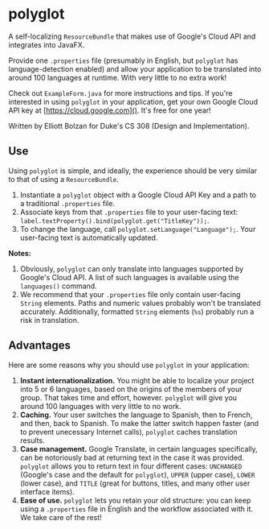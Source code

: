 polyglot
========
A self-localizing `ResourceBundle` that makes use of Google's Cloud API and integrates into JavaFX.

Provide one `.properties` file (presumably in English, but `polyglot` has language-detection enabled) and allow your application to be translated into around 100 languages at runtime. With very little to no extra work! 

Check out `ExampleForm.java` for more instructions and tips. If you're interested in using `polyglot` in your application, get your own Google Cloud API key at [https://cloud.google.com](). It's free for one year!

Written by Elliott Bolzan for Duke's CS 308 (Design and Implementation).

## Use

Using `polyglot` is simple, and ideally, the experience should be very similar to that of using a `ResourceBundle`.

1. Instantiate a `polyglot` object with a Google Cloud API Key and a path to a traditional `.properties` file.
2. Associate keys from that `.properties` file to your user-facing text: `label.textProperty().bind(polyglot.get("TitleKey"));`.
3. To change the language, call `polyglot.setLanguage("Language");`. Your user-facing text is automatically updated.

**Notes:** 

1. Obviously, `polyglot` can only translate into languages supported by Google's Cloud API. A list of such languages is available using the `languages()` command.
2. We recommend that your `.properties` file only contain user-facing `String` elements. Paths and numeric values probably won't be translated accurately. Additionally, formatted `String` elements (`%s`) probably run a risk in translation.

## Advantages

Here are some reasons why you should use `polyglot` in your application:

1. **Instant internationalization.** You might be able to localize your project into 5 or 6 languages, based on the origins of the members of your group. That takes time and effort, however. `polyglot` will give you around 100 languages with very little to no work.
2. **Caching.** Your user switches the language to Spanish, then to French, and then, back to Spanish. To make the latter switch happen faster (and to prevent unecessary Internet calls), `polyglot` caches translation results. 
3. **Case management.** Google Translate, in certain languages specifically, can be notoriously bad at returning text in the case it was provided. `polyglot` allows you to return text in four different cases: `UNCHANGED` (Google's case and the default for `polyglot`), `UPPER` (upper case), `LOWER` (lower case), and `TITLE` (great for buttons, titles, and many other user interface items).
4. **Ease of use.** `polyglot` lets you retain your old structure: you can keep using a `.properties` file in English and the workflow associated with it. We take care of the rest!